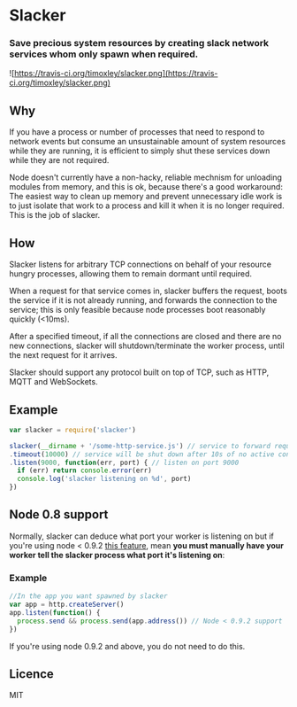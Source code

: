 # Slacker

### Save precious system resources by creating slack network services whom only spawn when required.

![https://travis-ci.org/timoxley/slacker.png](https://travis-ci.org/timoxley/slacker.png)

## Why

If you have a process or number of processes that need to respond to network events
but consume an unsustainable amount of system resources while they are
running, it is efficient to simply shut these services down while
they are not required. 

Node doesn't currently have a non-hacky, reliable mechnism for unloading modules 
from memory, and this is ok, because there's a good workaround: The easiest 
way to clean up memory and prevent unnecessary idle work is to just isolate
that work to a process and kill it when it is no longer required. This
is the job of slacker.

## How

Slacker listens for arbitrary TCP connections on behalf of your 
resource hungry processes, allowing them to remain dormant until
required.

When a request for that service comes in, slacker buffers the request, 
boots the service if it is not already running,
and forwards the connection to the service; this is only feasible because
node processes boot reasonably quickly (<10ms). 

After a specified timeout, if all the connections are closed and there
are no new connections, slacker will shutdown/terminate the 
worker process, until the next request for it arrives.

Slacker should support any protocol built on top of TCP, such as
HTTP, MQTT and WebSockets.

## Example

```js
var slacker = require('slacker')

slacker(__dirname + '/some-http-service.js') // service to forward requests to
.timeout(10000) // service will be shut down after 10s of no active connections (default)
.listen(9000, function(err, port) { // listen on port 9000
  if (err) return console.error(err)
  console.log('slacker listening on %d', port)
})

```

## Node 0.8 support

Normally, slacker can deduce what port your worker is listening on
but if you're using node < 0.9.2 [this feature](https://github.com/joyent/node/pull/4104),
mean **you must manually have your worker tell the slacker process what port
it's listening on**:

### Example

```js
//In the app you want spawned by slacker
var app = http.createServer()
app.listen(function() {
  process.send && process.send(app.address()) // Node < 0.9.2 support
})

```

If you're using node 0.9.2 and above, you do not need to do this.

## Licence

MIT
